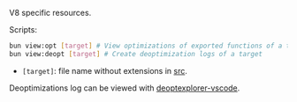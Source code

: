 V8 specific resources.

Scripts:
```sh
bun view:opt [target] # View optimizations of exported functions of a target
bun view:deopt [target] # Create deoptimization logs of a target
```
- `[target]`: file name without extensions in [src](./src).

Deoptimizations log can be viewed with [deoptexplorer-vscode](https://github.com/microsoft/deoptexplorer-vscode).